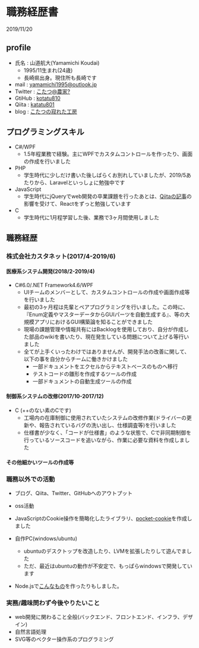 # 職務経歴書

2019/11/20

## profile

- 氏名 : 山道航大(Yamamichi Koudai)
  - 1995/11生まれ(24歳)
  - 長崎県出身。現住所も長崎です
- mail : yamamichi1995@outlook.jp
- Twitter : [こたつ@農家?](https://twitter.com/CV67145418)
- GtiHub : [kotatu810](https://github.com/aclearworld)
- Qiita : [katatu801](https://qiita.com/katatu801)
- blog : [こたつの寂れた工房](https://scrapbox.io/KotatuDev/)

## プログラミングスキル

- C#/WPF
  - 1.5年程業務で経験。主にWPFでカスタムコントロールを作ったり、画面の作成を行いました
- PHP
  - 学生時代に少しだけ書いた後しばらくお別れしていましたが、2019/5あたりから、Laravelといっしょに勉強中です
- JavaScript
  - 学生時代にjQueryでweb開発の卒業課題を行ったあとは、[Qiitaの記事](https://qiita.com/naruto/items/fdb61bc743395f8d8faf)の影響を受けて、Reactをずっと勉強しています
- C
  - 学生時代に1月程学習した後、業務で3ヶ月間使用しました

## 職務経歴

### 株式会社カスタネット(2017/4-2019/6)

#### 医療系システム開発(2018/2-2019/4)

- C#6.0/.NET Framework4.6/WPF
  - UIチームのメンバーとして、カスタムコントロールの作成や画面作成等を行いました
  - 最初の3ヶ月程は先輩とペアプログラミングを行いました。この時に、『Enum定義やマスターデータからGUIパーツを自動生成する』、等の大規模アプリにおけるGUI構築論を知ることができました
  - 現場の課題管理や情報共有にはBacklogを使用しており、自分が作成した部品のwikiを書いたり、現在発生している問題について上げる等行いました
  - 全てが上手くいったわけではありませんが、開発手法の改善に関して、以下の事を自分からチームに働きかけました
    - 一部ドキュメントをエクセルからテキストベースのものへ移行
    - テストコードの雛形を作成するツールの作成
    - 一部ドキュメントの自動生成ツールの作成

#### 制御系システムの改修(2017/10-2017/12)

- C (++のない素のCです)
  - 工場内の在庫制御に使用されていたシステムの改修作業(ドライバーの更新や、報告されているバグの洗い出し、仕様調査等)を行いました
  - 仕様書が少なく、「コードが仕様書」のような状態で、Cで非同期制御を行っているソースコードを追いながら、作業に必要な資料を作成しました

#### その他細かいツールの作成等

### 職務以外での活動

- ブログ、Qiita、Twitter、GitHubへのアウトプット

 - oss活動
  - JavaScriptのCookie操作を簡略化したライブラリ、[pocket-cookie](https://qiita.com/katatu801/items/cccb54ca38f0c3a662ca)を作成しました

- 自作PC(windows/ubuntu)
  - ubuntuのデスクトップを改造したり、LVMを拡張したりして遊んでました
  - ただ、最近はubuntuの動作が不安定で、もっぱらwindowsで開発しています
- Node.jsで[こんなもの](https://github.com/aclearworld/voitalk)を作ったりもしました。

### 実務/趣味問わず今後やりたいこと

- web開発に関わること全般(バックエンド、フロントエンド、インフラ、デザイン)
- 自然言語処理
- SVG等のベクター操作系のプログラミング
